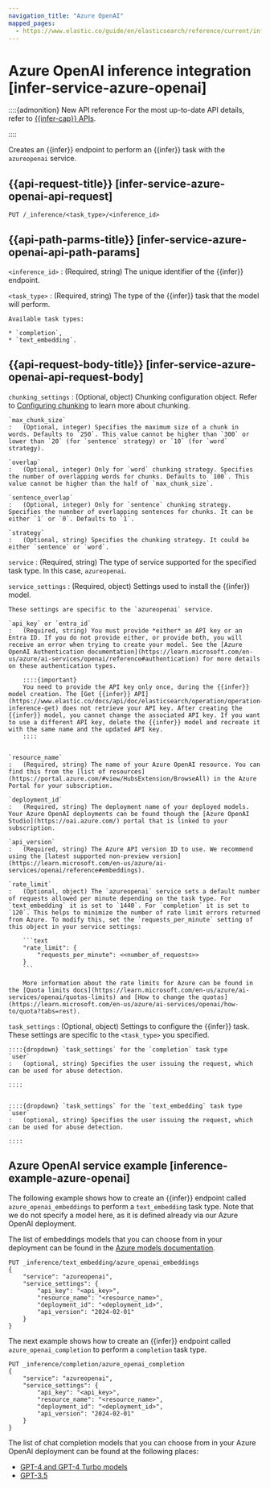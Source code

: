 ```yaml
---
navigation_title: "Azure OpenAI"
mapped_pages:
  - https://www.elastic.co/guide/en/elasticsearch/reference/current/infer-service-azure-openai.html
---
```


# Azure OpenAI inference integration [infer-service-azure-openai]

::::{admonition} New API reference
For the most up-to-date API details, refer to [{{infer-cap}} APIs](https://www.elastic.co/docs/api/doc/elasticsearch/group/endpoint-inference).

::::


Creates an {{infer}} endpoint to perform an {{infer}} task with the `azureopenai` service.


## {{api-request-title}} [infer-service-azure-openai-api-request] 

`PUT /_inference/<task_type>/<inference_id>`


## {{api-path-parms-title}} [infer-service-azure-openai-api-path-params] 

`<inference_id>`
:   (Required, string) The unique identifier of the {{infer}} endpoint.

`<task_type>`
:   (Required, string) The type of the {{infer}} task that the model will perform.

    Available task types:

    * `completion`,
    * `text_embedding`.



## {{api-request-body-title}} [infer-service-azure-openai-api-request-body] 

`chunking_settings`
:   (Optional, object) Chunking configuration object. Refer to [Configuring chunking](https://www.elastic.co/docs/api/doc/elasticsearch/group/endpoint-inference) to learn more about chunking.

    `max_chunk_size`
    :   (Optional, integer) Specifies the maximum size of a chunk in words. Defaults to `250`. This value cannot be higher than `300` or lower than `20` (for `sentence` strategy) or `10` (for `word` strategy).

    `overlap`
    :   (Optional, integer) Only for `word` chunking strategy. Specifies the number of overlapping words for chunks. Defaults to `100`. This value cannot be higher than the half of `max_chunk_size`.

    `sentence_overlap`
    :   (Optional, integer) Only for `sentence` chunking strategy. Specifies the numnber of overlapping sentences for chunks. It can be either `1` or `0`. Defaults to `1`.

    `strategy`
    :   (Optional, string) Specifies the chunking strategy. It could be either `sentence` or `word`.


`service`
:   (Required, string) The type of service supported for the specified task type. In this case, `azureopenai`.

`service_settings`
:   (Required, object) Settings used to install the {{infer}} model.

    These settings are specific to the `azureopenai` service.

    `api_key` or `entra_id`
    :   (Required, string) You must provide *either* an API key or an Entra ID. If you do not provide either, or provide both, you will receive an error when trying to create your model. See the [Azure OpenAI Authentication documentation](https://learn.microsoft.com/en-us/azure/ai-services/openai/reference#authentication) for more details on these authentication types.

        ::::{important} 
        You need to provide the API key only once, during the {{infer}} model creation. The [Get {{infer}} API](https://www.elastic.co/docs/api/doc/elasticsearch/operation/operation-inference-get) does not retrieve your API key. After creating the {{infer}} model, you cannot change the associated API key. If you want to use a different API key, delete the {{infer}} model and recreate it with the same name and the updated API key.
        ::::


    `resource_name`
    :   (Required, string) The name of your Azure OpenAI resource. You can find this from the [list of resources](https://portal.azure.com/#view/HubsExtension/BrowseAll) in the Azure Portal for your subscription.

    `deployment_id`
    :   (Required, string) The deployment name of your deployed models. Your Azure OpenAI deployments can be found though the [Azure OpenAI Studio](https://oai.azure.com/) portal that is linked to your subscription.

    `api_version`
    :   (Required, string) The Azure API version ID to use. We recommend using the [latest supported non-preview version](https://learn.microsoft.com/en-us/azure/ai-services/openai/reference#embeddings).

    `rate_limit`
    :   (Optional, object) The `azureopenai` service sets a default number of requests allowed per minute depending on the task type. For `text_embedding` it is set to `1440`. For `completion` it is set to `120`. This helps to minimize the number of rate limit errors returned from Azure. To modify this, set the `requests_per_minute` setting of this object in your service settings:

        ```text
        "rate_limit": {
            "requests_per_minute": <<number_of_requests>>
        }
        ```

        More information about the rate limits for Azure can be found in the [Quota limits docs](https://learn.microsoft.com/en-us/azure/ai-services/openai/quotas-limits) and [How to change the quotas](https://learn.microsoft.com/en-us/azure/ai-services/openai/how-to/quota?tabs=rest).


`task_settings`
:   (Optional, object) Settings to configure the {{infer}} task. These settings are specific to the `<task_type>` you specified.

    ::::{dropdown} `task_settings` for the `completion` task type
    `user`
    :   (optional, string) Specifies the user issuing the request, which can be used for abuse detection.

    ::::


    ::::{dropdown} `task_settings` for the `text_embedding` task type
    `user`
    :   (optional, string) Specifies the user issuing the request, which can be used for abuse detection.

    ::::



## Azure OpenAI service example [inference-example-azure-openai] 

The following example shows how to create an {{infer}} endpoint called `azure_openai_embeddings` to perform a `text_embedding` task type. Note that we do not specify a model here, as it is defined already via our Azure OpenAI deployment.

The list of embeddings models that you can choose from in your deployment can be found in the [Azure models documentation](https://learn.microsoft.com/en-us/azure/ai-services/openai/concepts/models#embeddings).

```console
PUT _inference/text_embedding/azure_openai_embeddings
{
    "service": "azureopenai",
    "service_settings": {
        "api_key": "<api_key>",
        "resource_name": "<resource_name>",
        "deployment_id": "<deployment_id>",
        "api_version": "2024-02-01"
    }
}
```

The next example shows how to create an {{infer}} endpoint called `azure_openai_completion` to perform a `completion` task type.

```console
PUT _inference/completion/azure_openai_completion
{
    "service": "azureopenai",
    "service_settings": {
        "api_key": "<api_key>",
        "resource_name": "<resource_name>",
        "deployment_id": "<deployment_id>",
        "api_version": "2024-02-01"
    }
}
```

The list of chat completion models that you can choose from in your Azure OpenAI deployment can be found at the following places:

* [GPT-4 and GPT-4 Turbo models](https://learn.microsoft.com/en-us/azure/ai-services/openai/concepts/models#gpt-4-and-gpt-4-turbo-models)
* [GPT-3.5](https://learn.microsoft.com/en-us/azure/ai-services/openai/concepts/models#gpt-35)


